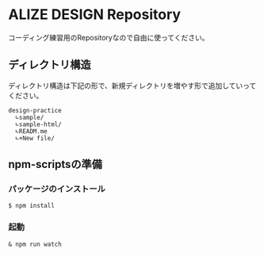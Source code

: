 # ALIZE DESIGN Repository

コーディング練習用のRepositoryなので自由に使ってください。

## ディレクトリ構造

ディレクトリ構造は下記の形で、新規ディレクトリを増やす形で追加していってください。

```ディレクトリ構造
design-practice
  ∟sample/
  ∟sample-html/
  ∟READM.me
  ∟+New file/
```
## npm-scriptsの準備

### パッケージのインストール

```
$ npm install
```

### 起動

```
& npm run watch
```

